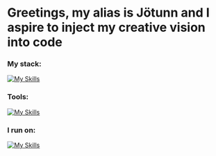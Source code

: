 # Greetings, my alias is Jötunn and I aspire to inject my creative vision into code

### My stack:
[![My Skills](https://skillicons.dev/icons?i=py,js,html,css)](https://skillicons.dev)

### Tools:
[![My Skills](https://skillicons.dev/icons?i=github,visualstudio,pycharm,flask)](https://skillicons.dev)

### I run on:
[![My Skills](https://skillicons.dev/icons?i=windows)](https://skillicons.dev)

<!--
**JotunnheimExile/JotunnheimExile** is a ✨ _special_ ✨ repository because its `README.md` (this file) appears on your GitHub profile.

Here are some ideas to get you started:

- 🔭 I’m currently working on ...
- 🌱 I’m currently learning ...
- 👯 I’m looking to collaborate on ...
- 🤔 I’m looking for help with ...
- 💬 Ask me about ...
- 📫 How to reach me: ...
- 😄 Pronouns: ...
- ⚡ Fun fact: ...
-->
